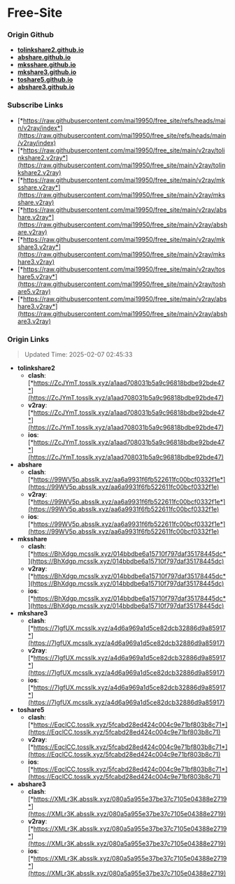 # Free-Site

### Origin Github

- [**tolinkshare2.github.io**](https://github.com/tolinkshare2/tolinkshare2.github.io)
- [**abshare.github.io**](https://github.com/abshare/abshare.github.io)
- [**mksshare.github.io**](https://github.com/mksshare/mksshare.github.io)
- [**mkshare3.github.io**](https://github.com/mkshare3/mkshare3.github.io)
- [**toshare5.github.io**](https://github.com/toshare5/toshare5.github.io)
- [**abshare3.github.io**](https://github.com/abshare3/abshare3.github.io)

### Subscribe Links

- [*https://raw.githubusercontent.com/mai19950/free_site/refs/heads/main/v2ray/index*](https://raw.githubusercontent.com/mai19950/free_site/refs/heads/main/v2ray/index)
- [*https://raw.githubusercontent.com/mai19950/free_site/main/v2ray/tolinkshare2.v2ray*](https://raw.githubusercontent.com/mai19950/free_site/main/v2ray/tolinkshare2.v2ray)
- [*https://raw.githubusercontent.com/mai19950/free_site/main/v2ray/mksshare.v2ray*](https://raw.githubusercontent.com/mai19950/free_site/main/v2ray/mksshare.v2ray)
- [*https://raw.githubusercontent.com/mai19950/free_site/main/v2ray/abshare.v2ray*](https://raw.githubusercontent.com/mai19950/free_site/main/v2ray/abshare.v2ray)
- [*https://raw.githubusercontent.com/mai19950/free_site/main/v2ray/mkshare3.v2ray*](https://raw.githubusercontent.com/mai19950/free_site/main/v2ray/mkshare3.v2ray)
- [*https://raw.githubusercontent.com/mai19950/free_site/main/v2ray/toshare5.v2ray*](https://raw.githubusercontent.com/mai19950/free_site/main/v2ray/toshare5.v2ray)
- [*https://raw.githubusercontent.com/mai19950/free_site/main/v2ray/abshare3.v2ray*](https://raw.githubusercontent.com/mai19950/free_site/main/v2ray/abshare3.v2ray)

### Origin Links

> Updated Time: 2025-02-07 02:45:33

- **tolinkshare2**
  - **clash**: [*https://ZcJYmT.tosslk.xyz/a1aad708031b5a9c96818bdbe92bde47*](https://ZcJYmT.tosslk.xyz/a1aad708031b5a9c96818bdbe92bde47)
  - **v2ray**: [*https://ZcJYmT.tosslk.xyz/a1aad708031b5a9c96818bdbe92bde47*](https://ZcJYmT.tosslk.xyz/a1aad708031b5a9c96818bdbe92bde47)
  - **ios**: [*https://ZcJYmT.tosslk.xyz/a1aad708031b5a9c96818bdbe92bde47*](https://ZcJYmT.tosslk.xyz/a1aad708031b5a9c96818bdbe92bde47)
- **abshare**
  - **clash**: [*https://99WV5p.absslk.xyz/aa6a9931f6fb522611fc00bcf0332f1e*](https://99WV5p.absslk.xyz/aa6a9931f6fb522611fc00bcf0332f1e)
  - **v2ray**: [*https://99WV5p.absslk.xyz/aa6a9931f6fb522611fc00bcf0332f1e*](https://99WV5p.absslk.xyz/aa6a9931f6fb522611fc00bcf0332f1e)
  - **ios**: [*https://99WV5p.absslk.xyz/aa6a9931f6fb522611fc00bcf0332f1e*](https://99WV5p.absslk.xyz/aa6a9931f6fb522611fc00bcf0332f1e)
- **mksshare**
  - **clash**: [*https://BhXdgp.mcsslk.xyz/014bbdbe6a15710f797daf35178445dc*](https://BhXdgp.mcsslk.xyz/014bbdbe6a15710f797daf35178445dc)
  - **v2ray**: [*https://BhXdgp.mcsslk.xyz/014bbdbe6a15710f797daf35178445dc*](https://BhXdgp.mcsslk.xyz/014bbdbe6a15710f797daf35178445dc)
  - **ios**: [*https://BhXdgp.mcsslk.xyz/014bbdbe6a15710f797daf35178445dc*](https://BhXdgp.mcsslk.xyz/014bbdbe6a15710f797daf35178445dc)
- **mkshare3**
  - **clash**: [*https://7IgfUX.mcsslk.xyz/a4d6a969a1d5ce82dcb32886d9a85917*](https://7IgfUX.mcsslk.xyz/a4d6a969a1d5ce82dcb32886d9a85917)
  - **v2ray**: [*https://7IgfUX.mcsslk.xyz/a4d6a969a1d5ce82dcb32886d9a85917*](https://7IgfUX.mcsslk.xyz/a4d6a969a1d5ce82dcb32886d9a85917)
  - **ios**: [*https://7IgfUX.mcsslk.xyz/a4d6a969a1d5ce82dcb32886d9a85917*](https://7IgfUX.mcsslk.xyz/a4d6a969a1d5ce82dcb32886d9a85917)
- **toshare5**
  - **clash**: [*https://EqclCC.tosslk.xyz/5fcabd28ed424c004c9e71bf803b8c71*](https://EqclCC.tosslk.xyz/5fcabd28ed424c004c9e71bf803b8c71)
  - **v2ray**: [*https://EqclCC.tosslk.xyz/5fcabd28ed424c004c9e71bf803b8c71*](https://EqclCC.tosslk.xyz/5fcabd28ed424c004c9e71bf803b8c71)
  - **ios**: [*https://EqclCC.tosslk.xyz/5fcabd28ed424c004c9e71bf803b8c71*](https://EqclCC.tosslk.xyz/5fcabd28ed424c004c9e71bf803b8c71)
- **abshare3**
  - **clash**: [*https://XMLr3K.absslk.xyz/080a5a955e37be37c7105e04388e2719*](https://XMLr3K.absslk.xyz/080a5a955e37be37c7105e04388e2719)
  - **v2ray**: [*https://XMLr3K.absslk.xyz/080a5a955e37be37c7105e04388e2719*](https://XMLr3K.absslk.xyz/080a5a955e37be37c7105e04388e2719)
  - **ios**: [*https://XMLr3K.absslk.xyz/080a5a955e37be37c7105e04388e2719*](https://XMLr3K.absslk.xyz/080a5a955e37be37c7105e04388e2719)
